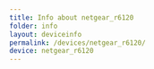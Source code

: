 ```yaml
---
title: Info about netgear_r6120
folder: info
layout: deviceinfo
permalink: /devices/netgear_r6120/
device: netgear_r6120
---
```

